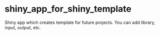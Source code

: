 # shiny_app_for_shiny_template
Shiny app which creates template for future projects. You can add library, input, output, etc.
